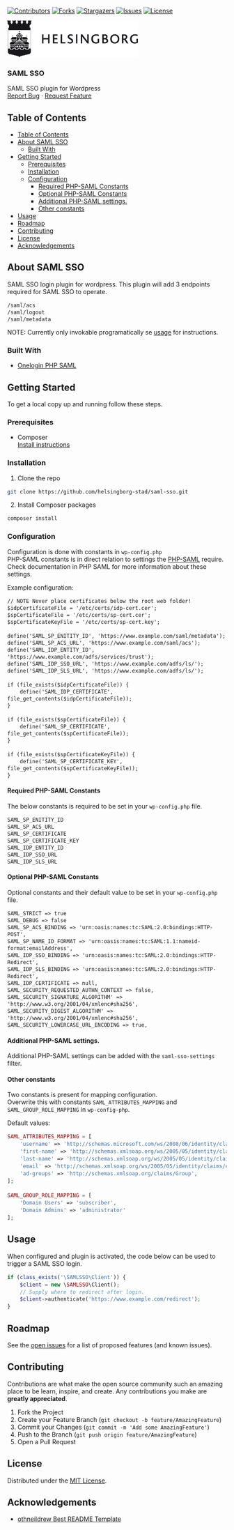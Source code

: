 <!-- SHIELDS -->
[![Contributors][contributors-shield]][contributors-url]
[![Forks][forks-shield]][forks-url]
[![Stargazers][stars-shield]][stars-url]
[![Issues][issues-shield]][issues-url]
[![License][license-shield]][license-url]

<p>
  <a href="https://github.com/helsingborg-stad/dev-guide">
    <img src="images/logo.jpg" alt="Logo" width="300">
  </a>
</p>
<h3>SAML SSO</h3>
<p>
  SAML SSO plugin for Wordpress
  <br />
  <a href="https://github.com/helsingborg-stad/dev-guide/issues">Report Bug</a>
  ·
  <a href="https://github.com/helsingborg-stad/dev-guide/issues">Request Feature</a>
</p>



## Table of Contents
- [Table of Contents](#table-of-contents)
- [About SAML SSO](#about-saml-sso)
  - [Built With](#built-with)
- [Getting Started](#getting-started)
  - [Prerequisites](#prerequisites)
  - [Installation](#installation)
  - [Configuration](#configuration)
    - [Required PHP-SAML Constants](#required-php-saml-constants)
    - [Optional PHP-SAML Constants](#optional-php-saml-constants)
    - [Additional PHP-SAML settings.](#additional-php-saml-settings)
    - [Other constants](#other-constants)
- [Usage](#usage)
- [Roadmap](#roadmap)
- [Contributing](#contributing)
- [License](#license)
- [Acknowledgements](#acknowledgements)



## About SAML SSO
SAML SSO login plugin for wordpress.
This plugin will add 3 endpoints required for SAML SSO to operate.  
```
/saml/acs
/saml/logout
/saml/metadata
```

NOTE: Currently only invokable programatically se [usage](#usage) for instructions.



### Built With

* [Onelogin PHP SAML](https://github.com/onelogin/php-saml/)



## Getting Started

To get a local copy up and running follow these steps.



### Prerequisites

* Composer  
[Install instructions](https://getcomposer.org/download/) 



### Installation

1. Clone the repo
```sh
git clone https://github.com/helsingborg-stad/saml-sso.git
```
2. Install Composer packages
```sh
composer install
```



### Configuration

Configuration is done with constants in `wp-config.php`  
PHP-SAML constants is in direct relation to settings the [PHP-SAML](https://github.com/onelogin/php-saml/) require.  
Check documentation in PHP SAML for more information about these settings.  

Example configuration:  
```
// NOTE Never place certificates below the root web folder!
$idpCertificateFile = '/etc/certs/idp-cert.cer';
$spCertificateFile = '/etc/certs/sp-cert.cer';
$spCertificateKeyFile = '/etc/certs/sp-cert.key';

define('SAML_SP_ENITITY_ID', 'https://www.example.com/saml/metadata');
define('SAML_SP_ACS_URL', 'https://www.example.com/saml/acs');
define('SAML_IDP_ENTITY_ID', 'https://www.example.com/adfs/services/trust');
define('SAML_IDP_SSO_URL', 'https://www.example.com/adfs/ls/');
define('SAML_IDP_SLS_URL', 'https://www.example.com/adfs/ls/');

if (file_exists($idpCertificateFile)) {
    define('SAML_IDP_CERTIFICATE', file_get_contents($idpCertificateFile));
}

if (file_exists($spCertificateFile)) {
    define('SAML_SP_CERTIFICATE', file_get_contents($spCertificateFile));
}

if (file_exists($spCertificateKeyFile)) {
    define('SAML_SP_CERTIFICATE_KEY', file_get_contents($spCertificateKeyFile));
}

```



#### Required PHP-SAML Constants

The below constants is required to be set in your `wp-config.php` file.  
```
SAML_SP_ENITITY_ID
SAML_SP_ACS_URL
SAML_SP_CERTIFICATE
SAML_SP_CERTIFICATE_KEY
SAML_IDP_ENTITY_ID
SAML_IDP_SSO_URL
SAML_IDP_SLS_URL
```



#### Optional PHP-SAML Constants

Optional constants and their default value to be set in your `wp-config.php` file.  
```
SAML_STRICT => true
SAML_DEBUG => false
SAML_SP_ACS_BINDING => 'urn:oasis:names:tc:SAML:2.0:bindings:HTTP-POST',
SAML_SP_NAME_ID_FORMAT => 'urn:oasis:names:tc:SAML:1.1:nameid-format:emailAddress',
SAML_IDP_SSO_BINDING => 'urn:oasis:names:tc:SAML:2.0:bindings:HTTP-Redirect',
SAML_IDP_SLS_BINDING => 'urn:oasis:names:tc:SAML:2.0:bindings:HTTP-Redirect',
SAML_IDP_CERTIFICATE => null,
SAML_SECURITY_REQUESTED_AUTHN_CONTEXT => false,
SAML_SECURITY_SIGNATURE_ALGORITHM' => 'http://www.w3.org/2001/04/xmlenc#sha256',
SAML_SECURITY_DIGEST_ALGORITHM' => 'http://www.w3.org/2001/04/xmlenc#sha256',
SAML_SECURITY_LOWERCASE_URL_ENCODING => true,
```



#### Additional PHP-SAML settings.

Additional PHP-SAML settings can be added with the `saml-sso-settings` filter.



#### Other constants

Two constants is present for mapping configuration.  
Overwrite this with constants `SAML_ATTRIBUTES_MAPPING` and `SAML_GROUP_ROLE_MAPPING` in `wp-config-php`.

Default values:
```php
SAML_ATTRIBUTES_MAPPING = [
    'username' => 'http://schemas.microsoft.com/ws/2008/06/identity/claims/windowsaccountname',
    'first-name' => 'http://schemas.xmlsoap.org/ws/2005/05/identity/claims/givenname',
    'last-name' => 'http://schemas.xmlsoap.org/ws/2005/05/identity/claims/surname',
    'email' => 'http://schemas.xmlsoap.org/ws/2005/05/identity/claims/emailaddress',
    'ad-groups' => 'http://schemas.xmlsoap.org/claims/Group',
];

SAML_GROUP_ROLE_MAPPING = [
    'Domain Users' => 'subscriber',
    'Domain Admins' => 'administrator'
];
```



## Usage

When configured and plugin is activated, the code below can be used to trigger a SAML SSO login.  
```php
if (class_exists('\SAMLSSO\Client')) {
    $client = new \SAMLSSO\Client();
    // Supply where to redirect after login.
    $client->authenticate('https://www.example.com/redirect');
}
```



## Roadmap

See the [open issues][issues-url] for a list of proposed features (and known issues).



## Contributing

Contributions are what make the open source community such an amazing place to be learn, inspire, and create. Any contributions you make are **greatly appreciated**.

1. Fork the Project
2. Create your Feature Branch (`git checkout -b feature/AmazingFeature`)
3. Commit your Changes (`git commit -m 'Add some AmazingFeature'`)
4. Push to the Branch (`git push origin feature/AmazingFeature`)
5. Open a Pull Request



## License

Distributed under the [MIT License][license-url].



## Acknowledgements

- [othneildrew Best README Template](https://github.com/othneildrew/Best-README-Template)



<!-- MARKDOWN LINKS & IMAGES -->
<!-- https://www.markdownguide.org/basic-syntax/#reference-style-links -->
[contributors-shield]: https://img.shields.io/github/contributors/helsingborg-stad/saml-sso.svg?style=flat-square
[contributors-url]: https://github.com/helsingborg-stad/saml-sso/graphs/contributors
[forks-shield]: https://img.shields.io/github/forks/helsingborg-stad/saml-sso.svg?style=flat-square
[forks-url]: https://github.com/helsingborg-stad/saml-sso/network/members
[stars-shield]: https://img.shields.io/github/stars/helsingborg-stad/saml-sso.svg?style=flat-square
[stars-url]: https://github.com/helsingborg-stad/saml-sso/stargazers
[issues-shield]: https://img.shields.io/github/issues/helsingborg-stad/saml-sso.svg?style=flat-square
[issues-url]: https://github.com/helsingborg-stad/saml-sso/issues
[license-shield]: https://img.shields.io/github/license/helsingborg-stad/saml-sso.svg?style=flat-square
[license-url]: https://raw.githubusercontent.com/helsingborg-stad/saml-sso/master/LICENSE
[product-screenshot]: images/screenshot.png
